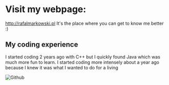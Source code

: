 # Visit my webpage:
http://rafalmarkowski.pl It's the place where you can get to know me better :)

## My coding experience

I started coding 2 years ago with C++ but I quickly found Java which was much more fun to learn. I started coding more intensely about a year ago because I knew it was what I 
wanted to do for a living

![Github](https://user-images.githubusercontent.com/46786100/115771083-ce417c80-a3ad-11eb-9574-9e63e6956591.jpg)

